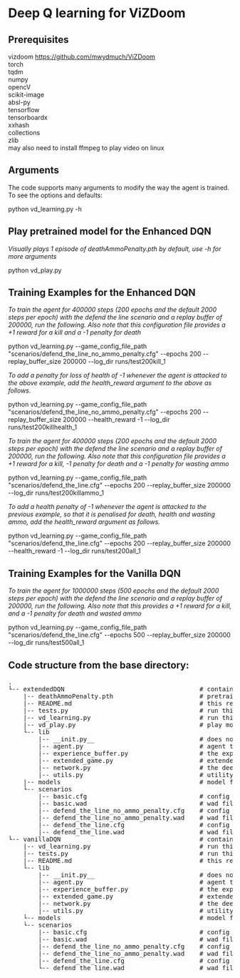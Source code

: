# Deep Q learning for ViZDoom

## Prerequisites
vizdoom  <https://github.com/mwydmuch/ViZDoom>  
torch  
tqdm  
numpy  
opencV  
scikit-image  
absl-py  
tensorflow  
tensorboardx  
xxhash  
collections  
zlib  
may also need to install ffmpeg to play video on linux

## Arguments

The code supports many arguments to modify the way the agent is trained. To see the options and defaults:

python vd_learning.py -h

## Play pretrained model for the Enhanced DQN

*Visually plays 1 episode of deathAmmoPenalty.pth by default, use -h for more arguments*

python vd_play.py

## Training Examples for the Enhanced DQN

*To train the agent for 400000 steps (200 epochs and the default 2000 steps per epoch) with the defend the line scenario and a replay buffer of 200000, run the following. Also note that this configuration file provides a +1 reward for a kill and a -1 penalty for death*

python vd_learning.py --game_config_file_path "scenarios/defend_the_line_no_ammo_penalty.cfg" --epochs 200 --replay_buffer_size 200000 --log_dir runs/test200kill_1

*To add a penalty for loss of health of -1 whenever the agent is attacked to the above example, add the health_reward argument to the above as follows.*

python vd_learning.py --game_config_file_path "scenarios/defend_the_line_no_ammo_penalty.cfg" --epochs 200 --replay_buffer_size 200000 --health_reward -1 --log_dir runs/test200killhealth_1

*To train the agent for 400000 steps (200 epochs and the default 2000 steps per epoch) with the defend the line scenario and a replay buffer of 200000, run the following. Also note that this configuration file provides a +1 reward for a kill, -1 penalty for death and a -1 penalty for wasting ammo*

python vd_learning.py --game_config_file_path "scenarios/defend_the_line.cfg" --epochs 200 --replay_buffer_size 200000 --log_dir runs/test200killammo_1

*To add a health penalty of -1 whenever the agent is attacked to the previous example, so that it is penalised for death, health and wasting ammo, add the health_reward argument as follows.*

python vd_learning.py --game_config_file_path "scenarios/defend_the_line.cfg" --epochs 200 --replay_buffer_size 200000 --health_reward -1 --log_dir runs/test200all_1

## Training Examples for the Vanilla DQN

*To train the agent for 1000000 steps (500 epochs and the default 2000 steps per epoch) with the defend the line scenario and a replay buffer of 200000, run the following. Also note that this provides a +1 reward for a kill, and a -1 penalty for death and wasted ammo*

python vd_learning.py --game_config_file_path "scenarios/defend_the_line.cfg" --epochs 500 --replay_buffer_size 200000 --log_dir runs/test500all_1

## Code structure from the base directory:
<pre>
.  
└-- extendedDQN                                    # contains all extended DQN code  
    |-- deathAmmoPenalty.pth                       # pretrained model
    |-- README.md                                  # this readme 
    |-- tests.py                                   # run this to perform tests  
    |-- vd_learning.py                             # run this to train the model  
    |-- vd_play.py                                 # play model -h for help   
    └-- lib  
        |-- __init.py__                            # does not include any initialisation code  
        |-- agent.py                               # agent takes actions, uses buffer etc.  
        |-- experience_buffer.py                   # the experience buffer  
        |-- extended_game.py                       # extended game to make actions with integers  
        |-- network.py                             # the deep neural networks  
        |-- utils.py                               # utility code to calculate the loss for back propagation  
    |-- models                                     # model files saved here  
    └-- scenarios  
        |-- basic.cfg                              # config for basic game scenario  
        |-- basic.wad                              # wad file (map etc) for basic game scenario  
        |-- defend_the_line_no_ammo_penalty.cfg    # config with +1 for kill and -1 for death  
        |-- defend_the_line_no_ammo_penalty.wad    # wad file with +1 for kill and -1 for death  
        |-- defend_the_line.cfg                    # config with +1 for kill, -1 for death & wasted ammo  
        |-- defend_the_line.wad                    # wad file with +1 for kill, -1 for death & wasted ammo  
└-- vanillaDQN                                     # contains all vanilla DQN code  
    |-- vd_learning.py                             # run this to train the model  
    |-- tests.py                                   # run this to perform tests  
    |-- README.md                                  # this readme  
    └-- lib  
        |-- __init.py__                            # does not include any initialisation code  
        |-- agent.py                               # agent takes actions, uses buffer etc.  
        |-- experience_buffer.py                   # the experience buffer  
        |-- extended_game.py                       # extended game to make actions with integers  
        |-- network.py                             # the deep neural networks  
        |-- utils.py                               # utility code to calculate the loss for back propagation  
    └-- models                                     # model files saved here  
    └-- scenarios  
        |-- basic.cfg                              # config for basic game scenario  
        |-- basic.wad                              # wad file (map etc) for basic game scenario  
        |-- defend_the_line_no_ammo_penalty.cfg    # config with +1 for kill and -1 for death  
        |-- defend_the_line_no_ammo_penalty.wad    # wad file with +1 for kill and -1 for death  
        |-- defend_the_line.cfg                    # config with +1 for kill, -1 for death & wasted ammo  
        └-- defend_the_line.wad                    # wad file with +1 for kill, -1 for death & wasted ammo  
</pre>
